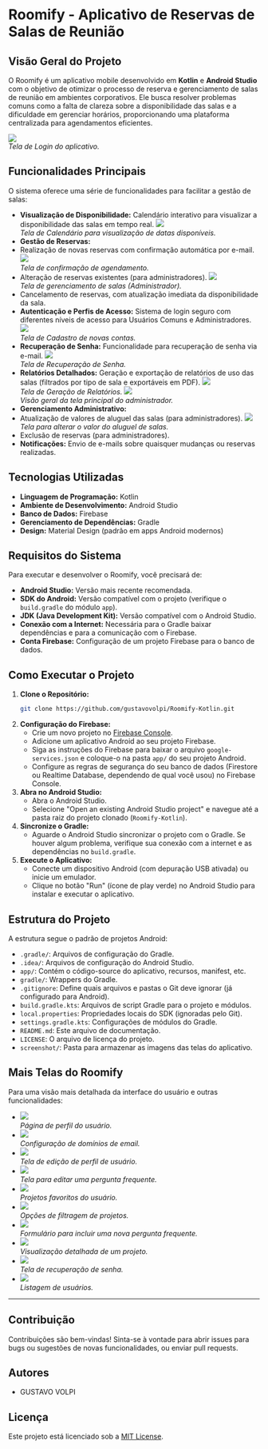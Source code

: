 # Roomify - Aplicativo de Reservas de Salas de Reunião

## Visão Geral do Projeto

O Roomify é um aplicativo mobile desenvolvido em **Kotlin** e **Android Studio** com o objetivo de otimizar o processo de reserva e gerenciamento de salas de reunião em ambientes corporativos. Ele busca resolver problemas comuns como a falta de clareza sobre a disponibilidade das salas e a dificuldade em gerenciar horários, proporcionando uma plataforma centralizada para agendamentos eficientes.

![](screenshots/login.png)  
_Tela de Login do aplicativo._

## Funcionalidades Principais

O sistema oferece uma série de funcionalidades para facilitar a gestão de salas:

* **Visualização de Disponibilidade:** Calendário interativo para visualizar a disponibilidade das salas em tempo real.
![](screenshots/calendario.png)    
_Tela de Calendário para visualização de datas disponíveis._
* **Gestão de Reservas:**
* Realização de novas reservas com confirmação automática por e-mail.
![](screenshots/confirmar_agendamento.png)  
 _Tela de confirmação de agendamento._
* Alteração de reservas existentes (para administradores).
![](screenshots/gerenciar_salas.png)    
 _Tela de gerenciamento de salas (Administrador)._
* Cancelamento de reservas, com atualização imediata da disponibilidade da sala.
* **Autenticação e Perfis de Acesso:** Sistema de login seguro com diferentes níveis de acesso para Usuários Comuns e Administradores.
![](screenshots/cadastro.png)   
_Tela de Cadastro de novas contas._
* **Recuperação de Senha:** Funcionalidade para recuperação de senha via e-mail.
![](screenshots/recuperar_senha.png)   
_Tela de Recuperação de Senha._
* **Relatórios Detalhados:** Geração e exportação de relatórios de uso das salas (filtrados por tipo de sala e exportáveis em PDF).
![](screenshots/gerar_relatorio.png)   
_Tela de Geração de Relatórios._
![](screenshots/tela_admin.png)   
_Visão geral da tela principal do administrador._
* **Gerenciamento Administrativo:**
* Atualização de valores de aluguel das salas (para administradores).
![](screenshots/aluguel.png)   
_Tela para alterar o valor do aluguel de salas._
* Exclusão de reservas (para administradores).
* **Notificações:** Envio de e-mails sobre quaisquer mudanças ou reservas realizadas.

## Tecnologias Utilizadas

* **Linguagem de Programação:** Kotlin
* **Ambiente de Desenvolvimento:** Android Studio
* **Banco de Dados:** Firebase
* **Gerenciamento de Dependências:** Gradle
* **Design:** Material Design (padrão em apps Android modernos)

## Requisitos do Sistema

Para executar e desenvolver o Roomify, você precisará de:

* **Android Studio:** Versão mais recente recomendada.
* **SDK do Android:** Versão compatível com o projeto (verifique o `build.gradle` do módulo `app`).
* **JDK (Java Development Kit):** Versão compatível com o Android Studio.
* **Conexão com a Internet:** Necessária para o Gradle baixar dependências e para a comunicação com o Firebase.
* **Conta Firebase:** Configuração de um projeto Firebase para o banco de dados.

## Como Executar o Projeto

1.  **Clone o Repositório:**
    ```bash
    git clone https://github.com/gustavovolpi/Roomify-Kotlin.git
    ```
2.  **Configuração do Firebase:**
    * Crie um novo projeto no [Firebase Console](https://console.firebase.google.com/).
    * Adicione um aplicativo Android ao seu projeto Firebase.
    * Siga as instruções do Firebase para baixar o arquivo `google-services.json` e coloque-o na pasta `app/` do seu projeto Android.
    * Configure as regras de segurança do seu banco de dados (Firestore ou Realtime Database, dependendo de qual você usou) no Firebase Console.
3.  **Abra no Android Studio:**
    * Abra o Android Studio.
    * Selecione "Open an existing Android Studio project" e navegue até a pasta raiz do projeto clonado (`Roomify-Kotlin`).
4.  **Sincronize o Gradle:**
    * Aguarde o Android Studio sincronizar o projeto com o Gradle. Se houver algum problema, verifique sua conexão com a internet e as dependências no `build.gradle`.
5.  **Execute o Aplicativo:**
    * Conecte um dispositivo Android (com depuração USB ativada) ou inicie um emulador.
    * Clique no botão "Run" (ícone de play verde) no Android Studio para instalar e executar o aplicativo.

## Estrutura do Projeto

A estrutura segue o padrão de projetos Android:

* `.gradle/`: Arquivos de configuração do Gradle.
* `.idea/`: Arquivos de configuração do Android Studio.
* `app/`: Contém o código-source do aplicativo, recursos, manifest, etc.
* `gradle/`: Wrappers do Gradle.
* `.gitignore`: Define quais arquivos e pastas o Git deve ignorar (já configurado para Android).
* `build.gradle.kts`: Arquivos de script Gradle para o projeto e módulos.
* `local.properties`: Propriedades locais do SDK (ignoradas pelo Git).
* `settings.gradle.kts`: Configurações de módulos do Gradle.
* `README.md`: Este arquivo de documentação.
* `LICENSE`: O arquivo de licença do projeto.
* `screenshot/`: Pasta para armazenar as imagens das telas do aplicativo.

## Mais Telas do Roomify

Para uma visão mais detalhada da interface do usuário e outras funcionalidades:

* ![](screenshots/perfil_usuario.png)  
    _Página de perfil do usuário._
* ![](screenshots/dominios_email.png)  
    _Configuração de domínios de email._
* ![](screenshots/editar_perfil.png)  
    _Tela de edição de perfil de usuário._
* ![](screenshots/editar_pergunta.png)  
    _Tela para editar uma pergunta frequente._
* ![](screenshots/favoritos.png)  
    _Projetos favoritos do usuário._
* ![](screenshots/filtros.png)  
    _Opções de filtragem de projetos._
* ![](screenshots/incluir_nova_pergunta.png)  
    _Formulário para incluir uma nova pergunta frequente._
* ![](screenshots/projeto_visualizacao.png)  
    _Visualização detalhada de um projeto._
* ![](screenshots/recuperar_senha.png)  
    _Tela de recuperação de senha._
* ![](screenshots/usuarios.png)  
    _Listagem de usuários._

---

## Contribuição

Contribuições são bem-vindas! Sinta-se à vontade para abrir issues para bugs ou sugestões de novas funcionalidades, ou enviar pull requests.

## Autores

* GUSTAVO VOLPI

## Licença

Este projeto está licenciado sob a [MIT License](LICENSE).

